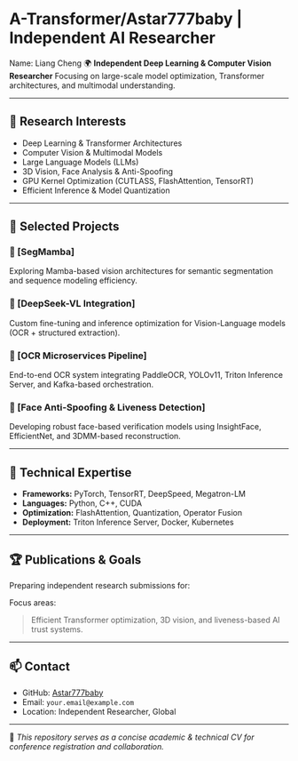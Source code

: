 # A-Transformer/Astar777baby | Independent AI Researcher
Name: Liang Cheng
🌍 **Independent Deep Learning & Computer Vision Researcher**
Focusing on large-scale model optimization, Transformer architectures, and multimodal understanding.

---

## 🧠 Research Interests
- Deep Learning & Transformer Architectures
- Computer Vision & Multimodal Models
- Large Language Models (LLMs)
- 3D Vision, Face Analysis & Anti-Spoofing
- GPU Kernel Optimization (CUTLASS, FlashAttention, TensorRT)
- Efficient Inference & Model Quantization

---

## 🧩 Selected Projects
### 🔹 [SegMamba]
Exploring Mamba-based vision architectures for semantic segmentation and sequence modeling efficiency.

### 🔹 [DeepSeek-VL Integration]
Custom fine-tuning and inference optimization for Vision-Language models (OCR + structured extraction).

### 🔹 [OCR Microservices Pipeline]
End-to-end OCR system integrating PaddleOCR, YOLOv11, Triton Inference Server, and Kafka-based orchestration.

### 🔹 [Face Anti-Spoofing & Liveness Detection]
Developing robust face-based verification models using InsightFace, EfficientNet, and 3DMM-based reconstruction.

---

## 🧪 Technical Expertise
- **Frameworks:** PyTorch, TensorRT, DeepSpeed, Megatron-LM
- **Languages:** Python, C++, CUDA
- **Optimization:** FlashAttention, Quantization, Operator Fusion
- **Deployment:** Triton Inference Server, Docker, Kubernetes

---

## 🏆 Publications & Goals
Preparing independent research submissions for:

Focus areas:
> Efficient Transformer optimization, 3D vision, and liveness-based AI trust systems.

---

## 📫 Contact
- GitHub: [Astar777baby](https://github.com/Astar777baby)
- Email: `your.email@example.com`
- Location: Independent Researcher, Global

---

🧭 *This repository serves as a concise academic & technical CV for conference registration and collaboration.*
